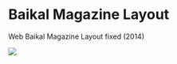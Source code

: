 # Baikal Magazine Layout
Web Baikal Magazine Layout fixed (2014)

![](https://lh3.googleusercontent.com/1sURWZmqcuIxld1HdcBzJQAACu7yNI-TpW2JsOA8xstvbz4CGduw-W1SvhmMOFju4b-yYYHCY3pNwRoQNl8_HH9ZFlFt88f0lkrNqQxN02i2gFqWxXOWPycVeMj68AuP-GRnFr1L37FqZf-9ZN5awwXCUjk3FEIKCPHdABytF435PwxyY0lLMUWch5ec1KNv9pQ7ATnQzOt1NOoae_qf5YxwO27DrHgdTUdVHeTF456os0niDhD6Coyhi05ufXOFSwRtL2-v6-5OC1gftYibHRe04ku7eDWG_De37_EYyXkjLY4UXfNDTmjqKrty9yc4PAq-4kAPzEA2Jm-dZJc-FLWBtgHvA01jcAUFWdqz0IlA1MdljLv0BascmgYm0kHgMoRRI4yBRlUnW4wERWQvDJrGfN9TtVFQvV51linu3NT0dsuWgebRec9J7JP3NQtCaCDVVon1DJKMHmL89KweGLouNUx61GtvmRpZPhNNzeSjOEqVwvlbXRqidnQab4PW65wxisXsHYGaEQq0tR75hLgD_8D0QLz2aOhP242YMrgZl6qq7HGDSm8gl_nZcZHojxNR_0uNLG4CMhGOouQcNTYowVJrMPcIlu8E1vpgilbTpkvAEw=w237-h780-no)
